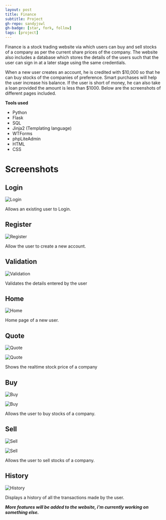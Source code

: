 ```yaml
---
layout: post
title: Finance
subtitle: Project
gh-repo: sandyjswl
gh-badge: [star, fork, follow]
tags: [project]
---
```



Finance is a stock trading website via which users can buy and sell stocks of a
company as per the current share prices of the company. The website also includes a database which stores the details of the users such that the user can sign in at a later stage using the same credentials.

When a new user creates an account, he is credited with $10,000 so that he can buy stocks of the companies of preference. Smart purchases will help the user increase his balance. If the user is short of money, he can also take a loan provided the amount is less than $1000.
Below are the screenshots of different pages included.

**Tools used**
- Python
- Flask
- SQL
- Jinja2 (Templating language)
- WTForms
- phpLiteAdmin
- HTML
- CSS



# Screenshots

## Login

![Login](https://i.imgur.com/tSaq6zE.png)

Allows an existing user to Login.

## Register 

![Register](https://i.imgur.com/1piwqAH.png)

Allow the user to create a new account.

## Validation

![Validation](https://i.imgur.com/ibpfmFz.png)

Validates the details entered by the user

## Home

![Home](https://i.imgur.com/oVdmXSz.png)

Home page of a new user.

## Quote

![Quote](https://i.imgur.com/1ftKzrp.png)

![Quote](https://i.imgur.com/hFf6Nuv.png)


Shows the realtime stock price of a company

## Buy

![Buy](https://i.imgur.com/Eew3azF.png)

![Buy](https://i.imgur.com/EKNtNMF.png)

Allows the user to buy stocks of a company.

## Sell

![Sell](https://i.imgur.com/2lNRF2O.png)

![Sell](https://i.imgur.com/1tb3xo7.png)

Allows the user to sell stocks of a company.

## History

![History](https://i.imgur.com/CJxc7YD.png)

Displays a history of all the transactions made by the user.


**_More features will be added to the website, i'm currently working on something else._**

